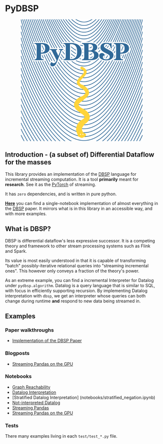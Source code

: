# PyDBSP
<div align="center">
<a href="/assets/" />
<img src="/assets/logo.svg" width=400px" />
</a>
</div>

## Introduction - (a subset of) Differential Dataflow for the masses
This library provides an implementation of the [DBSP](https://arxiv.org/pdf/2203.16684) language for incremental streaming
computation. It is a tool **primarily** meant for **research**. See it as the [PyTorch](https://github.com/pytorch/pytorch) of streaming.

It has `zero` dependencies, and is written in pure python.

[**Here**](https://github.com/brurucy/dbsp-from-scratch/blob/master/dbsp_paper_walkthrough_implementation.ipynb) you can find a single-notebook implementation of almost everything in 
the [DBSP](https://arxiv.org/pdf/2203.16684) paper. It mirrors what is in this library in an accessible way, and with more examples.

## What is DBSP? 
DBSP is differential dataflow's less expressive successor. It is a competing theory and framework to other stream processing systems 
such as Flink and Spark.

Its value is most easily understood in that it is capable of transforming "batch" possibly-iterative relational queries 
into "streaming incremental ones". This however only conveys a fraction of the theory's power. 

As an extreme example, you can find a incremental Interpreter for Datalog under `pydbsp.algorithm`. Datalog is a query language that is 
similar to SQL, with focus in efficiently supporting recursion. By implementing Datalog interpretation with `dbsp`, we get an interpreter
whose queries can both change during runtime __and__ respond to new data being streamed in.

## Examples 

### Paper walkthroughs

* [Implementation of the DBSP Paper](https://github.com/brurucy/dbsp-from-scratch)

### Blogposts

* [Streaming Pandas on the GPU](https://www.feldera.com/blog/gpu-stream-dbsp)

### Notebooks

* [Graph Reachability](notebooks/benchmark.ipynb)
* [Datalog Interpretation](notebooks/datalog.ipynb)
* [Stratified Datalog Interpretation] (notebooks/stratified_negation.ipynb)
* [Not-interpreted Datalog](notebooks/rdfs.ipynb)
* [Streaming Pandas](notebooks/readme.ipynb)
* [Streaming Pandas on the GPU](notebooks/readme_gpu.ipynb)

### Tests

There many examples living in each `test/test_*.py` file.
